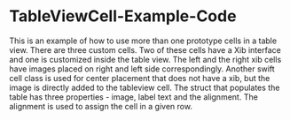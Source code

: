 # TableViewCell-Example-Code
This is an example of how to use more than one prototype cells in a table view.  There are three custom cells.  Two of these cells have a Xib interface and one is customized inside the table view.
The left and the right xib cells have images placed on right and left side correspondingly.  Another swift cell class is used for center placement that does not have a xib, but the image is directly added to the tableview cell.  The struct that populates the table has three properties - image, label text and the alignment.  The alignment is used to assign the cell in a given row.
